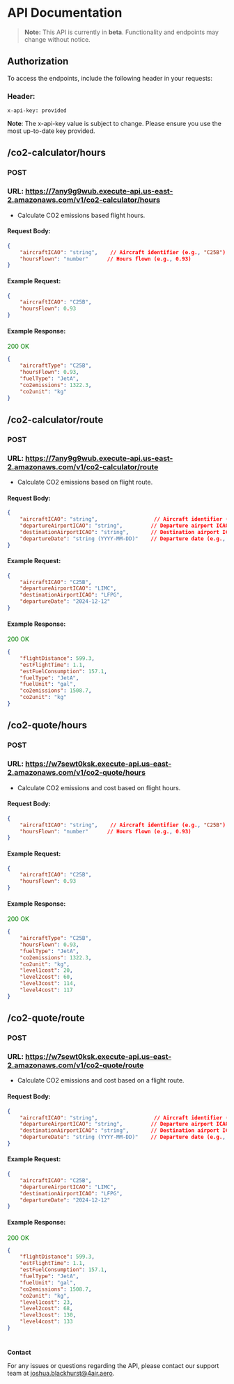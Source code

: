 # API Documentation

> **Note:** This API is currently in **beta**. Functionality and endpoints may change without notice.

## Authorization

To access the endpoints, include the following header in your requests:

### Header:
```plaintext
x-api-key: provided
```
**Note**: The x-api-key value is subject to change. Please ensure you use the most up-to-date key provided.


## /co2-calculator/hours

<h3 class="yellow-text">POST</h3>

### URL: https://7any9g9wub.execute-api.us-east-2.amazonaws.com/v1/co2-calculator/hours

- Calculate CO2 emissions based flight hours.

#### Request Body:
```json
{
    "aircraftICAO": "string",    // Aircraft identifier (e.g., "C25B")
    "hoursFlown": "number"      // Hours flown (e.g., 0.93)
}
```
#### Example Request:
```json
{
    "aircraftICAO": "C25B",
    "hoursFlown": 0.93
}
```
#### Example Response:
<p class="green-text">200 OK</p>

```json
{
    "aircraftType": "C25B",
    "hoursFlown": 0.93,
    "fuelType": "JetA",
    "co2emissions": 1322.3,
    "co2unit": "kg"
}
```
## /co2-calculator/route

<h3 class="yellow-text">POST</h3>

### URL: https://7any9g9wub.execute-api.us-east-2.amazonaws.com/v1/co2-calculator/route

- Calculate CO2 emissions based on flight route.

#### Request Body:
```json
{
    "aircraftICAO": "string",                  // Aircraft identifier (e.g., "C25B")
    "departureAirportICAO": "string",         // Departure airport ICAO code (e.g., "LIMC")
    "destinationAirportICAO": "string",       // Destination airport ICAO code (e.g., "LFPG")
    "departureDate": "string (YYYY-MM-DD)"    // Departure date (e.g., "2024-12-12")
}
```

#### Example Request:
```json
{
    "aircraftICAO": "C25B",
    "departureAirportICAO": "LIMC",
    "destinationAirportICAO": "LFPG",
    "departureDate": "2024-12-12"
}
```

#### Example Response:
<p class="green-text">200 OK</p>

```json
{
    "flightDistance": 599.3,
    "estFlightTime": 1.1,
    "estFuelConsumption": 157.1,
    "fuelType": "JetA",
    "fuelUnit": "gal",
    "co2emissions": 1508.7,
    "co2unit": "kg"
}
```

## /co2-quote/hours

<h3 class="yellow-text">POST</h3>

### URL: https://w7sewt0ksk.execute-api.us-east-2.amazonaws.com/v1/co2-quote/hours

- Calculate CO2 emissions and cost based on flight hours.

#### Request Body:
```json
{
    "aircraftICAO": "string",    // Aircraft identifier (e.g., "C25B")
    "hoursFlown": "number"      // Hours flown (e.g., 0.93)
}
```

#### Example Request:
```json
{
    "aircraftICAO": "C25B",
    "hoursFlown": 0.93
}
```

#### Example Response:
<p class="green-text">200 OK</p>

```json
{
    "aircraftType": "C25B",
    "hoursFlown": 0.93,
    "fuelType": "JetA",
    "co2emissions": 1322.3,
    "co2unit": "kg",
    "level1cost": 20,
    "level2cost": 60,
    "level3cost": 114,
    "level4cost": 117
}
```

## /co2-quote/route

<h3 class="yellow-text">POST</h3>

### URL: https://w7sewt0ksk.execute-api.us-east-2.amazonaws.com/v1/co2-quote/route

- Calculate CO2 emissions and cost based on a flight route.

#### Request Body:
```json
{
    "aircraftICAO": "string",                  // Aircraft identifier (e.g., "C25B")
    "departureAirportICAO": "string",         // Departure airport ICAO code (e.g., "LIMC")
    "destinationAirportICAO": "string",       // Destination airport ICAO code (e.g., "LFPG")
    "departureDate": "string (YYYY-MM-DD)"    // Departure date (e.g., "2024-12-12")
}
```

#### Example Request:
```json
{
    "aircraftICAO": "C25B",
    "departureAirportICAO": "LIMC",
    "destinationAirportICAO": "LFPG",
    "departureDate": "2024-12-12"
}
```

#### Example Response:
<p class="green-text">200 OK</p>

```json
{
    "flightDistance": 599.3,
    "estFlightTime": 1.1,
    "estFuelConsumption": 157.1,
    "fuelType": "JetA",
    "fuelUnit": "gal",
    "co2emissions": 1508.7,
    "co2unit": "kg",
    "level1cost": 23,
    "level2cost": 68,
    "level3cost": 130,
    "level4cost": 133
}
```

#

**Contact**

For any issues or questions regarding the API, please contact our support team at joshua.blackhurst@4air.aero.



<style>
/* .red-text { color: red; } */
/* .yellow-text { color: yellow; } */
.green-text { color: green; }
</style>
